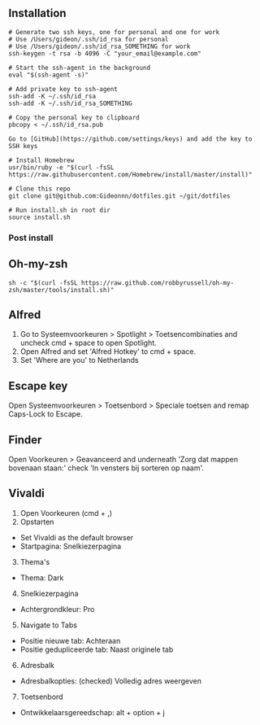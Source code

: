 ## Installation

```
# Generate two ssh keys, one for personal and one for work
# Use /Users/gideon/.ssh/id_rsa for personal
# Use /Users/gideon/.ssh/id_rsa_SOMETHING for work
ssh-keygen -t rsa -b 4096 -C "your_email@example.com"

# Start the ssh-agent in the background
eval "$(ssh-agent -s)"

# Add private key to ssh-agent
ssh-add -K ~/.ssh/id_rsa
ssh-add -K ~/.ssh/id_rsa_SOMETHING

# Copy the personal key to clipboard
pbcopy < ~/.ssh/id_rsa.pub

Go to [GitHub](https://github.com/settings/keys) and add the key to SSH keys

# Install Homebrew
usr/bin/ruby -e "$(curl -fsSL https://raw.githubusercontent.com/Homebrew/install/master/install)"

# Clone this repo
git clone git@github.com:Gideonnn/dotfiles.git ~/git/dotfiles

# Run install.sh in root dir
source install.sh
```

### Post install

## Oh-my-zsh

```
sh -c "$(curl -fsSL https://raw.github.com/robbyrussell/oh-my-zsh/master/tools/install.sh)"
```

## Alfred

1. Go to Systeemvoorkeuren > Spotlight > Toetsencombinaties and uncheck cmd + space to open Spotlight.
2. Open Alfred and set 'Alfred Hotkey' to cmd + space.
3. Set 'Where are you' to Netherlands

## Escape key

Open Systeemvoorkeuren > Toetsenbord > Speciale toetsen and remap Caps-Lock to Escape.

## Finder

Open Voorkeuren > Geavanceerd and underneath 'Zorg dat mappen bovenaan staan:' check 'In vensters bij sorteren op naam'.

## Vivaldi

1. Open Voorkeuren (cmd + ,)
2. Opstarten

- Set Vivaldi as the default browser
- Startpagina: Snelkiezerpagina

3. Thema's

- Thema: Dark

4. Snelkiezerpagina

- Achtergrondkleur: Pro

5. Navigate to Tabs

- Positie nieuwe tab: Achteraan
- Positie gedupliceerde tab: Naast originele tab

6. Adresbalk

- Adresbalkopties: (checked) Volledig adres weergeven

7. Toetsenbord

- Ontwikkelaarsgereedschap: alt + option + j
